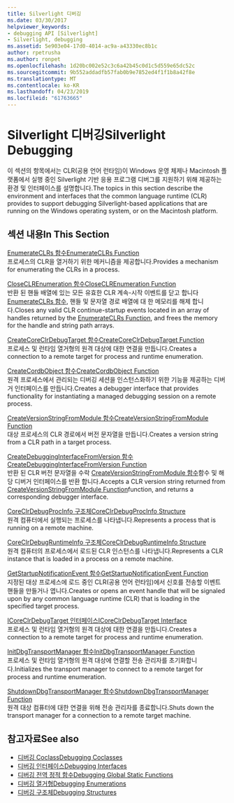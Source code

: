 ```yaml
---
title: Silverlight 디버깅
ms.date: 03/30/2017
helpviewer_keywords:
- debugging API [Silverlight]
- Silverlight, debugging
ms.assetid: 5e903e04-17d0-4014-ac9a-a43330ec8b1c
author: rpetrusha
ms.author: ronpet
ms.openlocfilehash: 1d20bc002e52c3c6a42b45c0d1c5d559e65dc52c
ms.sourcegitcommit: 9b552addadfb57fab0b9e7852ed4f1f1b8a42f8e
ms.translationtype: MT
ms.contentlocale: ko-KR
ms.lasthandoff: 04/23/2019
ms.locfileid: "61763665"
---
```

# <a name="silverlight-debugging"></a><span data-ttu-id="d1485-102">Silverlight 디버깅</span><span class="sxs-lookup"><span data-stu-id="d1485-102">Silverlight Debugging</span></span>
<span data-ttu-id="d1485-103">이 섹션의 항목에서는 CLR(공용 언어 런타임)이 Windows 운영 체제나 Macintosh 플랫폼에서 실행 중인 Silverlight 기반 응용 프로그램 디버그를 지원하기 위해 제공하는 환경 및 인터페이스를 설명합니다.</span><span class="sxs-lookup"><span data-stu-id="d1485-103">The topics in this section describe the environment and interfaces that the common language runtime (CLR) provides to support debugging Silverlight-based applications that are running on the Windows operating system, or on the Macintosh platform.</span></span>  
  
## <a name="in-this-section"></a><span data-ttu-id="d1485-104">섹션 내용</span><span class="sxs-lookup"><span data-stu-id="d1485-104">In This Section</span></span>  
 [<span data-ttu-id="d1485-105">EnumerateCLRs 함수</span><span class="sxs-lookup"><span data-stu-id="d1485-105">EnumerateCLRs Function</span></span>](../../../../docs/framework/unmanaged-api/debugging/enumerateclrs-function.md)  
 <span data-ttu-id="d1485-106">프로세스의 CLR을 열거하기 위한 메커니즘을 제공합니다.</span><span class="sxs-lookup"><span data-stu-id="d1485-106">Provides a mechanism for enumerating the CLRs in a process.</span></span>  
  
 [<span data-ttu-id="d1485-107">CloseCLREnumeration 함수</span><span class="sxs-lookup"><span data-stu-id="d1485-107">CloseCLREnumeration Function</span></span>](../../../../docs/framework/unmanaged-api/debugging/closeclrenumeration-function.md)  
 <span data-ttu-id="d1485-108">반환 된 핸들 배열에 있는 모든 유효한 CLR 계속-시작 이벤트를 닫고 합니다 [EnumerateCLRs 함수](../../../../docs/framework/unmanaged-api/debugging/enumerateclrs-function.md), 핸들 및 문자열 경로 배열에 대 한 메모리를 해제 합니다.</span><span class="sxs-lookup"><span data-stu-id="d1485-108">Closes any valid CLR continue-startup events located in an array of handles returned by the [EnumerateCLRs Function](../../../../docs/framework/unmanaged-api/debugging/enumerateclrs-function.md), and frees the memory for the handle and string path arrays.</span></span>  
  
 [<span data-ttu-id="d1485-109">CreateCoreClrDebugTarget 함수</span><span class="sxs-lookup"><span data-stu-id="d1485-109">CreateCoreClrDebugTarget Function</span></span>](../../../../docs/framework/unmanaged-api/debugging/createcoreclrdebugtarget-function.md)  
 <span data-ttu-id="d1485-110">프로세스 및 런타임 열거형의 원격 대상에 대한 연결을 만듭니다.</span><span class="sxs-lookup"><span data-stu-id="d1485-110">Creates a connection to a remote target for process and runtime enumeration.</span></span>  
  
 [<span data-ttu-id="d1485-111">CreateCordbObject 함수</span><span class="sxs-lookup"><span data-stu-id="d1485-111">CreateCordbObject Function</span></span>](../../../../docs/framework/unmanaged-api/debugging/createcordbobject-function.md)  
 <span data-ttu-id="d1485-112">원격 프로세스에서 관리되는 디버깅 세션을 인스턴스화하기 위한 기능을 제공하는 디버거 인터페이스를 만듭니다.</span><span class="sxs-lookup"><span data-stu-id="d1485-112">Creates a debugger interface that provides functionality for instantiating a managed debugging session on a remote process.</span></span>  
  
 [<span data-ttu-id="d1485-113">CreateVersionStringFromModule 함수</span><span class="sxs-lookup"><span data-stu-id="d1485-113">CreateVersionStringFromModule Function</span></span>](../../../../docs/framework/unmanaged-api/debugging/createversionstringfrommodule-function.md)  
 <span data-ttu-id="d1485-114">대상 프로세스의 CLR 경로에서 버전 문자열을 만듭니다.</span><span class="sxs-lookup"><span data-stu-id="d1485-114">Creates a version string from a CLR path in a target process.</span></span>  
  
 [<span data-ttu-id="d1485-115">CreateDebuggingInterfaceFromVersion 함수</span><span class="sxs-lookup"><span data-stu-id="d1485-115">CreateDebuggingInterfaceFromVersion Function</span></span>](../../../../docs/framework/unmanaged-api/debugging/createdebugginginterfacefromversion-function-for-silverlight.md)  
 <span data-ttu-id="d1485-116">반환 된 CLR 버전 문자열을 수락 [CreateVersionStringFromModule 함수](../../../../docs/framework/unmanaged-api/debugging/createversionstringfrommodule-function.md)함수 및 해당 디버거 인터페이스를 반환 합니다.</span><span class="sxs-lookup"><span data-stu-id="d1485-116">Accepts a CLR version string returned from [CreateVersionStringFromModule Function](../../../../docs/framework/unmanaged-api/debugging/createversionstringfrommodule-function.md)function, and returns a corresponding debugger interface.</span></span>  
  
 [<span data-ttu-id="d1485-117">CoreClrDebugProcInfo 구조체</span><span class="sxs-lookup"><span data-stu-id="d1485-117">CoreClrDebugProcInfo Structure</span></span>](../../../../docs/framework/unmanaged-api/debugging/coreclrdebugprocinfo-structure.md)  
 <span data-ttu-id="d1485-118">원격 컴퓨터에서 실행되는 프로세스를 나타냅니다.</span><span class="sxs-lookup"><span data-stu-id="d1485-118">Represents a process that is running on a remote machine.</span></span>  
  
 [<span data-ttu-id="d1485-119">CoreClrDebugRuntimeInfo 구조체</span><span class="sxs-lookup"><span data-stu-id="d1485-119">CoreClrDebugRuntimeInfo Structure</span></span>](../../../../docs/framework/unmanaged-api/debugging/coreclrdebugruntimeinfo-structure.md)  
 <span data-ttu-id="d1485-120">원격 컴퓨터의 프로세스에서 로드된 CLR 인스턴스를 나타냅니다.</span><span class="sxs-lookup"><span data-stu-id="d1485-120">Represents a CLR instance that is loaded in a process on a remote machine.</span></span>  
  
 [<span data-ttu-id="d1485-121">GetStartupNotificationEvent 함수</span><span class="sxs-lookup"><span data-stu-id="d1485-121">GetStartupNotificationEvent Function</span></span>](../../../../docs/framework/unmanaged-api/debugging/getstartupnotificationevent-function.md)  
 <span data-ttu-id="d1485-122">지정된 대상 프로세스에 로드 중인 CLR(공용 언어 런타임)에서 신호를 전송할 이벤트 핸들을 만들거나 엽니다.</span><span class="sxs-lookup"><span data-stu-id="d1485-122">Creates or opens an event handle that will be signaled upon by any common language runtime (CLR) that is loading in the specified target process.</span></span>  
  
 [<span data-ttu-id="d1485-123">ICoreClrDebugTarget 인터페이스</span><span class="sxs-lookup"><span data-stu-id="d1485-123">ICoreClrDebugTarget Interface</span></span>](../../../../docs/framework/unmanaged-api/debugging/icoreclrdebugtarget-interface.md)  
 <span data-ttu-id="d1485-124">프로세스 및 런타임 열거형의 원격 대상에 대한 연결을 만듭니다.</span><span class="sxs-lookup"><span data-stu-id="d1485-124">Creates a connection to a remote target for process and runtime enumeration.</span></span>  
  
 [<span data-ttu-id="d1485-125">InitDbgTransportManager 함수</span><span class="sxs-lookup"><span data-stu-id="d1485-125">InitDbgTransportManager Function</span></span>](../../../../docs/framework/unmanaged-api/debugging/initdbgtransportmanager-function.md)  
 <span data-ttu-id="d1485-126">프로세스 및 런타임 열거형의 원격 대상에 연결할 전송 관리자를 초기화합니다.</span><span class="sxs-lookup"><span data-stu-id="d1485-126">Initializes the transport manager to connect to a remote target for process and runtime enumeration.</span></span>  
  
 [<span data-ttu-id="d1485-127">ShutdownDbgTransportManager 함수</span><span class="sxs-lookup"><span data-stu-id="d1485-127">ShutdownDbgTransportManager Function</span></span>](../../../../docs/framework/unmanaged-api/debugging/shutdowndbgtransportmanager-function.md)  
 <span data-ttu-id="d1485-128">원격 대상 컴퓨터에 대한 연결을 위해 전송 관리자를 종료합니다.</span><span class="sxs-lookup"><span data-stu-id="d1485-128">Shuts down the transport manager for a connection to a remote target machine.</span></span>  
  
## <a name="see-also"></a><span data-ttu-id="d1485-129">참고자료</span><span class="sxs-lookup"><span data-stu-id="d1485-129">See also</span></span>

- [<span data-ttu-id="d1485-130">디버깅 Coclass</span><span class="sxs-lookup"><span data-stu-id="d1485-130">Debugging Coclasses</span></span>](../../../../docs/framework/unmanaged-api/debugging/debugging-coclasses.md)
- [<span data-ttu-id="d1485-131">디버깅 인터페이스</span><span class="sxs-lookup"><span data-stu-id="d1485-131">Debugging Interfaces</span></span>](../../../../docs/framework/unmanaged-api/debugging/debugging-interfaces.md)
- [<span data-ttu-id="d1485-132">디버깅 전역 정적 함수</span><span class="sxs-lookup"><span data-stu-id="d1485-132">Debugging Global Static Functions</span></span>](../../../../docs/framework/unmanaged-api/debugging/debugging-global-static-functions.md)
- [<span data-ttu-id="d1485-133">디버깅 열거형</span><span class="sxs-lookup"><span data-stu-id="d1485-133">Debugging Enumerations</span></span>](../../../../docs/framework/unmanaged-api/debugging/debugging-enumerations.md)
- [<span data-ttu-id="d1485-134">디버깅 구조체</span><span class="sxs-lookup"><span data-stu-id="d1485-134">Debugging Structures</span></span>](../../../../docs/framework/unmanaged-api/debugging/debugging-structures.md)
